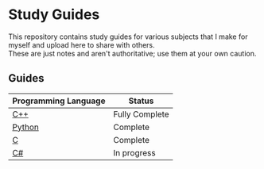 # Study Guides

This repository contains study guides for various subjects that I make for myself and upload here to share with others. <br />
These are just notes and aren't authoritative; use them at your own caution.

## Guides

| Programming Language | Status | 
| -------------------- | ------ |
| [C++](https://github.com/EthanC2/Notes-and-Writeups/tree/main/C%2B%2B) | Fully Complete |
| [Python](https://github.com/EthanC2/Notes-and-Writeups/tree/main/Python) | Complete |
| [C](https://github.com/EthanC2/Notes-and-Writeups/tree/main/C) | Complete |
| [C#](https://github.com/EthanC2/Notes-and-Writeups/tree/main/C%23) | In progress |
